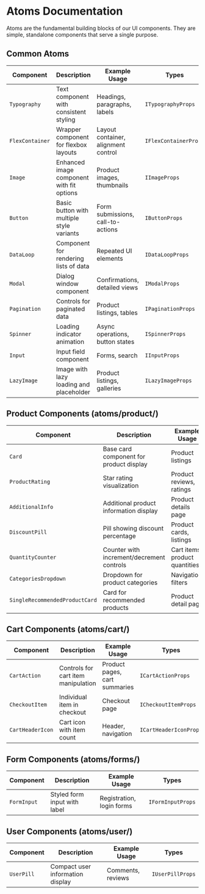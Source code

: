 # Atoms Documentation

Atoms are the fundamental building blocks of our UI components. They are simple, standalone components that serve a single purpose.

## Common Atoms

| Component       | Description                               | Example Usage                       | Types                 |
| --------------- | ----------------------------------------- | ----------------------------------- | --------------------- |
| `Typography`    | Text component with consistent styling    | Headings, paragraphs, labels        | `ITypographyProps`    |
| `FlexContainer` | Wrapper component for flexbox layouts     | Layout container, alignment control | `IFlexContainerProps` |
| `Image`         | Enhanced image component with fit options | Product images, thumbnails          | `IImageProps`         |
| `Button`        | Basic button with multiple style variants | Form submissions, call-to-actions   | `IButtonProps`        |
| `DataLoop`      | Component for rendering lists of data     | Repeated UI elements                | `IDataLoopProps`      |
| `Modal`         | Dialog window component                   | Confirmations, detailed views       | `IModalProps`         |
| `Pagination`    | Controls for paginated data               | Product listings, tables            | `IPaginationProps`    |
| `Spinner`       | Loading indicator animation               | Async operations, button states     | `ISpinnerProps`       |
| `Input`         | Input field component                     | Forms, search                       | `IInputProps`         |
| `LazyImage`     | Image with lazy loading and placeholder   | Product listings, galleries         | `ILazyImageProps`     |

## Product Components (atoms/product/)

| Component                      | Description                               | Example Usage                  | Types                                |
| ------------------------------ | ----------------------------------------- | ------------------------------ | ------------------------------------ |
| `Card`                         | Base card component for product display   | Product listings               | `ICardProps`                         |
| `ProductRating`                | Star rating visualization                 | Product reviews, ratings       | `IProductRatingProps`                |
| `AdditionalInfo`               | Additional product information display    | Product details page           | `IAdditionalInfoProps`               |
| `DiscountPill`                 | Pill showing discount percentage          | Product cards, listings        | `IDiscountPillProps`                 |
| `QuantityCounter`              | Counter with increment/decrement controls | Cart items, product quantities | `IQuantityCounterProps`              |
| `CategoriesDropdown`           | Dropdown for product categories           | Navigation, filters            | `ICategoriesDropdownProps`           |
| `SingleRecommendedProductCard` | Card for recommended products             | Product detail page            | `ISingleRecommendedProductCardProps` |

## Cart Components (atoms/cart/)

| Component        | Description                         | Example Usage                 | Types                  |
| ---------------- | ----------------------------------- | ----------------------------- | ---------------------- |
| `CartAction`     | Controls for cart item manipulation | Product pages, cart summaries | `ICartActionProps`     |
| `CheckoutItem`   | Individual item in checkout         | Checkout page                 | `ICheckoutItemProps`   |
| `CartHeaderIcon` | Cart icon with item count           | Header, navigation            | `ICartHeaderIconProps` |

## Form Components (atoms/forms/)

| Component   | Description                  | Example Usage             | Types             |
| ----------- | ---------------------------- | ------------------------- | ----------------- |
| `FormInput` | Styled form input with label | Registration, login forms | `IFormInputProps` |

## User Components (atoms/user/)

| Component  | Description                      | Example Usage     | Types            |
| ---------- | -------------------------------- | ----------------- | ---------------- |
| `UserPill` | Compact user information display | Comments, reviews | `IUserPillProps` |
